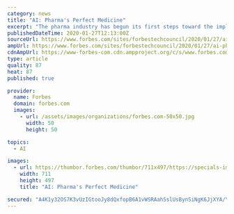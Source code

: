 ```yaml
---
category: news
title: "AI: Pharma's Perfect Medicine"
excerpt: "The pharma industry has begun its first steps toward the implementation of large-scale AI solutions, and with an industry as large as pharma, the range of potential applications is immense."
publishedDateTime: 2020-01-27T12:13:00Z
sourceUrl: https://www.forbes.com/sites/forbestechcouncil/2020/01/27/ai-pharmas-perfect-medicine/
ampUrl: https://www.forbes.com/sites/forbestechcouncil/2020/01/27/ai-pharmas-perfect-medicine/amp/
cdnAmpUrl: https://www-forbes-com.cdn.ampproject.org/c/s/www.forbes.com/sites/forbestechcouncil/2020/01/27/ai-pharmas-perfect-medicine/amp/
type: article
quality: 87
heat: 87
published: true

provider:
  name: Forbes
  domain: forbes.com
  images:
    - url: /assets/images/organizations/forbes.com-50x50.jpg
      width: 50
      height: 50

topics:
  - AI

images:
  - url: https://thumbor.forbes.com/thumbor/711x497/https://specials-images.forbesimg.com/dam/imageserve/499085618/960x0.jpg?fit=scale
    width: 711
    height: 497
    title: "AI: Pharma's Perfect Medicine"

secured: "A4K1y32OS7K3vUzIGtooJy8dQxfopB6A1vWSRAahSslUsBynSiNgK6JjXYA/YXfSm7pcHokY5wal+PtcKJHA8g5wat95HSiiaHn2h7+MtwygU4vo4ZPHV1RiAKvYLHwY5ZWA8Kh1q/m6WCzDJ9w60Wmqyh3NbZXcn8dczeA46kTVC5Kg7+ZJ5hRt8JV/vvytQEWV9DyiuyLmvfYeyEHDwhKnBcR1eIHA2l86ru0q+9taZJOVlBL2R3M2+Ap0sT27SAkgpigsZfn+fESiTfszwdlvHboSM77K4xTQY/LOO+3dqgQ8M/9eOpncWLOlkQjaKsykhdVcuycH0vS8Rqpx6jaYs2bEaX9tOY3FhXXgZDu58zph5jM9sVrdCrFo/M02/4O3/apSRRKtNmFkzkiASKxrFRf2oEyiLkBLDkKMbuyy7tNy+sY5rKsE2R3AHQlljO3azorCq7Ju5mG0j0LtmT0nveA0Qf2CnkGSrhCKJ3g=;Rez0lAeudxTgATcbAdxS9w=="
---
```


